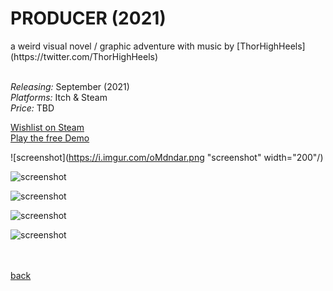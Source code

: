 <h1>PRODUCER (2021)</h1>
a weird visual novel / graphic adventure with music by [ThorHighHeels](https://twitter.com/ThorHighHeels)<br><br>

*Releasing:* September (2021)<br>
*Platforms:* Itch & Steam<br>
*Price:* TBD<br>

[Wishlist on Steam](https://store.steampowered.com/app/1667320/PRODUCER_2021/) <br>
[Play the free Demo](https://stuffedwombat.itch.io/producer-2021-demo)

![screenshot](https://i.imgur.com/oMdndar.png "screenshot" width="200"/)

![screenshot](https://i.imgur.com/z4ePdMG.png "screenshot")

![screenshot](https://i.imgur.com/DvUQ62F.png "screenshot")

![screenshot](https://i.imgur.com/tf80sTW.png "screenshot")

![screenshot](https://i.imgur.com/5Zc6U8A.png "screenshot")

<br><br>
[back](index)
